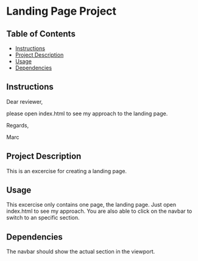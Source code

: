 # Landing Page Project

## Table of Contents

* [Instructions](#instructions)
* [Project Description](#project-description)
* [Usage](#usage)
* [Dependencies](#dependencies)

## Instructions

Dear reviewer, 

please open index.html to see my approach to the landing page.

Regards,

Marc

## Project Description

This is an excercise for creating a landing page. 

## Usage

This excercise only contains one page, the landing page. Just open index.html to see my approach. 
You are also able to click on the navbar to switch to an specific section.

## Dependencies

The navbar should show the actual section in the viewport. 